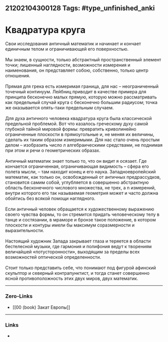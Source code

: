 21202104300128
Tags: #type_unfinished_anki
---
# Квадратура круга

Свои исследования античный математик и начинает и кончает единичным телом и ограничивающей его поверхностью. <br><br>Мы знаем, в сущности, только абстрактный пространственный элемент точки; лишенный наглядности, возможности измерения и наименования, он представляет собою, собственно, только центр отношения. <br><br>Прямая для грека есть измеримая граница, для нас – неограниченный точечный континуум. Лейбниц приводит в качестве примера для принципа бесконечно малых прямую, которую можно рассматривать как предельный случай круга с бесконечно большим радиусом; точка же оказывается опять-таки предельным случаем. <br><br>Для духа античного человека квадратура круга была классической предельной проблемой. Вот что казалось греческому духу самой глубокой тайной мировой формы: превратить криволинейно ограниченные плоскости в прямоугольные и, не меняя их величины, сделать их таким образом измеримыми. Для нас стало очень простым делом – изобразить число л алгебраическими средствами, не поднимая при этом и речи о геометрических образах.<br><br>Античный математик знает только то, что он видит я осязает. Где кончается ограниченная, ограничивающая видимость – сфера его полета мысли, – там находит конец и его наука. Западноевропейский математик, как только он, освобожденный от античных предрассудков, становится самим собой, углубляется в совершенно абстрактную область бесконечного числового множества, не трех, а n измерений, внутри которого его так называемая геометрия может и часто должна обойтись без всякой помощи наглядного.<br><br>Если античный человек обращается к художественному выражению своего чувства формы, то он стремится придать человеческому телу в танце и состязании, в мраморе и бронзе такое положение, в котором плоскости и контуры имели бы максимум соразмерности и выразительности. <br><br>Настоящий художник Запада закрывает глаза и теряется в области бестелесной музыки, где гармония и полифония ведут к творениям величайшей «потусторонности», выходящим за пределы всех возможностей оптической определенности. <br><br>Стоит только представить себе, что понимают под фигурой афинский скульптор и северный контрапунктист, и тогда станет совершенно ясной противоположность этих двух миров, двух математик.

---
### Zero-Links
- [[00 (book) Закат Европы]]
---
### Links
-